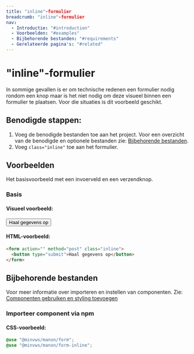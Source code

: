 ```yaml
---
title: "inline"-formulier
breadcrumb: "inline"-formulier
nav:
  - Introductie: "#introduction"
  - Voorbeelden: "#examples"
  - Bijbehorende bestanden: "#requirements"
  - Gerelateerde pagina's: "#related"
---
```


<h1 id="introduction">"inline"-formulier</h1>

In sommige gevallen is er om technische redenen een formulier nodig rondom een
knop maar is het niet nodig om deze visueel binnen een formulier te plaatsen.
Voor die situaties is dit voorbeeld geschikt.

## Benodigde stappen:

1.  Voeg de benodigde bestanden toe aan het project. Voor een overzicht van de
    benodigde en optionele bestanden zie:
    [Bijbehorende bestanden](#requirements).
2.  Voeg `class="inline"` toe aan het formulier.

<h2 id="examples">Voorbeelden</h2>

Het basisvoorbeeld met een invoerveld en een verzendknop.

### Basis

#### Visueel voorbeeld:

<form action="" method="post" class="inline">
  <button type="submit">Haal gegevens op</button>
</form>

#### HTML-voorbeeld:

```html
<form action="" method="post" class="inline">
  <button type="submit">Haal gegevens op</button>
</form>
```

<h2 id="requirements">Bijbehorende bestanden</h2>

Voor meer informatie over importeren en instellen van componenten. Zie:
[Componenten gebruiken en styling toevoegen](/documentation/import-styling)

### Importeer component via npm

#### CSS-voorbeeld:

```css
@use "@minvws/manon/form";
@use "@minvws/manon/form-inline";
```
